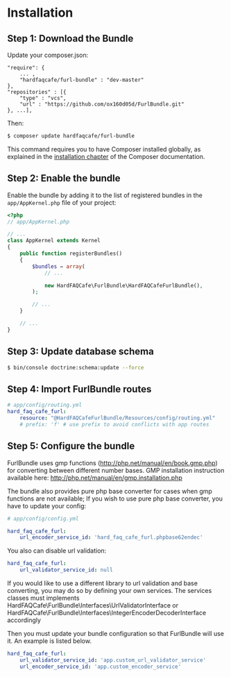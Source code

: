 Installation
============

Step 1: Download the Bundle
---------------------------

Update your composer.json:

```
"require": {
    ... ,
    "hardfaqcafe/furl-bundle" : "dev-master"
},
"repositories" : [{
    "type" : "vcs",
    "url" : "https://github.com/ox160d05d/FurlBundle.git"
}, ...],
```

Then:

```bash
$ composer update hardfaqcafe/furl-bundle
```

This command requires you to have Composer installed globally, as explained
in the [installation chapter](https://getcomposer.org/doc/00-intro.md)
of the Composer documentation.


Step 2: Enable the bundle
-------------------------

Enable the bundle by adding it to the list of registered bundles in the `app/AppKernel.php` file of your project:

```php
<?php
// app/AppKernel.php

// ...
class AppKernel extends Kernel
{
    public function registerBundles()
    {
        $bundles = array(
            // ...

            new HardFAQCafe\FurlBundle\HardFAQCafeFurlBundle(),
        );

        // ...
    }

    // ...
}
```


Step 3: Update database schema
-------------------------

```bash
$ bin/console doctrine:schema:update --force
```


Step 4: Import FurlBundle routes
-------------------------

```yml
# app/config/routing.yml
hard_faq_cafe_furl:
    resource: "@HardFAQCafeFurlBundle/Resources/config/routing.yml"
    # prefix: 'f' # use prefix to avoid conflicts with app routes
```


Step 5: Configure the bundle
-------------------------

FurlBundle uses gmp functions (http://php.net/manual/en/book.gmp.php) for converting between different number bases.
GMP installation instruction available here: http://php.net/manual/en/gmp.installation.php

The bundle also provides pure php base converter for cases when gmp functions are not available;
If you wish to use pure php base converter, you have to update your config:


```yml
# app/config/config.yml

hard_faq_cafe_furl:
    url_encoder_service_id: 'hard_faq_cafe_furl.phpbase62endec'
```

You also can disable url validation:

```yml
hard_faq_cafe_furl:
    url_validator_service_id: null
```

If you would like to use a different library to url validation and base converting, you may do so by defining
your own services. The services classes must implements HardFAQCafe\FurlBundle\Interfaces\UrlValidatorInterface or
HardFAQCafe\FurlBundle\Interfaces\IntegerEncoderDecoderInterface accordingly

Then you must update your bundle configuration so that FurlBundle will use it. An example is listed below.


```yml
hard_faq_cafe_furl:
    url_validator_service_id: 'app.custom_url_validator_service'
    url_encoder_service_id: 'app.custom_encoder_service'
```